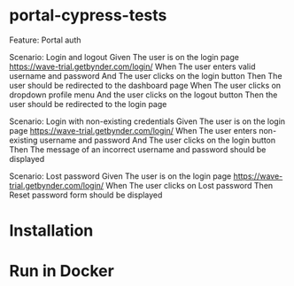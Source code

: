 # portal-cypress-tests

Feature: Portal auth

Scenario: Login and logout
Given The user is on the login page https://wave-trial.getbynder.com/login/
When The user enters valid username and password
And The user clicks on the login button
Then The user should be redirected to the dashboard page
When The user clicks on dropdown profile menu
And the user clicks on the logout button
Then the user should be redirected to the login page 

Scenario: Login with non-existing credentials
Given The user is on the login page https://wave-trial.getbynder.com/login/
When The user enters non-existing username and password
And The user clicks on the login button
Then The message of an incorrect username and password should be displayed

Scenario: Lost password
Given The user is on the login page https://wave-trial.getbynder.com/login/
When The user clicks on Lost password
Then Reset password form should be displayed

# Installation

# Run in Docker